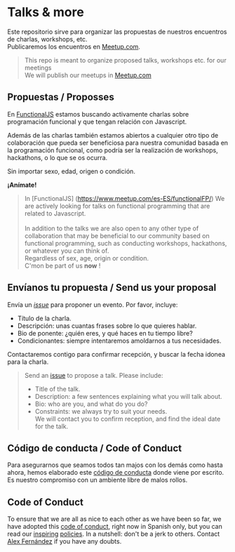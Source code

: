 # Talks & more 

Este repositorio sirve para organizar las propuestas de nuestros encuentros  de charlas, workshops,
 etc.<br>
Publicaremos los encuentros en [Meetup.com](https://www.meetup.com/es-ES/functionalFP/).

> This repo is meant to organize proposed talks, workshops etc. for our meetings<br>
We will publish our meetups in [Meetup.com](https://www.meetup.com/es-ES/functionalFP/)


## Propuestas / Proposses

En [FunctionalJS](https://www.meetup.com/es-ES/functionalFP/)
estamos buscando activamente charlas sobre programación funcional y que tengan relación con 
Javascript.

Además de las charlas también estamos abiertos a cualquier otro tipo de colaboración que pueda ser
beneficiosa para nuestra comunidad basada en la programación funcional, como podría ser la 
realización de workshops, hackathons, o lo que se os ocurra. 

Sin importar sexo, edad, origen o condición.

**¡Anímate!**

> In [FunctionalJS] (https://www.meetup.com/es-ES/functionalFP/)
We are actively looking for talks on functional programming that are related to
Javascript.<br><br>
In addition to the talks we are also open to any other type of collaboration that may be
beneficial to our community based on functional programming, such as
conducting workshops, hackathons, or whatever you can think of.
<br>Regardless of sex, age, origin or condition.
<br>C'mon be part of us **now** !

## Envíanos tu propuesta  / Send us your proposal

Envía un [_issue_](https://github.com/functionalprogrammingjs/talks-and-more/issues/new) para 
proponer un evento. Por favor, incluye:

* Título de la charla.
* Descripción: unas cuantas frases sobre lo que quieres hablar.
* Bio de ponente: ¿quién eres, y qué haces en tu tiempo libre?
* Condicionantes: siempre intentaremos amoldarnos a tus necesidades.

Contactaremos contigo para confirmar recepción, y buscar la fecha idonea para la charla.


>Send an [issue](https://github.com/functionalprogrammingjs/talks-and-more/issues/new) 
to propose a talk. Please include:
> * Title of the talk.
> * Description: a few sentences explaining what you will talk about.
> * Bio: who are you, and what do you do?
> * Constraints: we always try to suit your needs.
><br>We will contact you to confirm reception, and find the ideal date for the talk.


## Código de conducta / Code of Conduct


Para asegurarnos que seamos todos tan majos con los demás como hasta ahora,
hemos elaborado este [código de conducta](codigo-conducta.md) donde viene por escrito.
Es nuestro compromiso con un ambiente libre de malos rollos.

## Code of Conduct

To ensure that we are all as nice to each other as we have been so far,
we have adopted this [code of conduct](codigo-conducta.md), right now in Spanish only,
but you can read our [inspiring](http://www.meetup.com/pdxpython/pages/Code_of_Conduct/)
[policies](http://geekfeminism.wikia.com/wiki/Conference_anti-harassment/Policy).
In a nutshell: don't be a jerk to others.
Contact [Alex Fernández](mailto:alexfernandeznpm@gmail.com) if you have any doubts.
